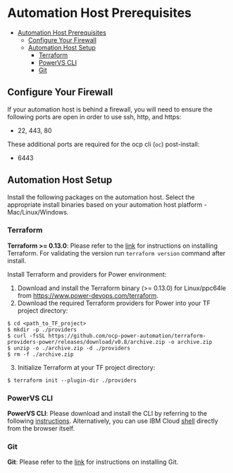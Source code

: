 
# Automation Host Prerequisites

- [Automation Host Prerequisites](#automation-host-prerequisites)
  - [Configure Your Firewall](#configure-your-firewall)
  - [Automation Host Setup](#automation-host-setup)
    - [Terraform](#terraform)
    - [PowerVS CLI](#powervs-cli)
    - [Git](#git)

## Configure Your Firewall
If your automation host is behind a firewall, you will need to ensure the following ports are open in order to use ssh, http, and https:
- 22, 443, 80

These additional ports are required for the ocp cli (`oc`) post-install:
- 6443

## Automation Host Setup

Install the following packages on the automation host. Select the appropriate install binaries based on your automation host platform - Mac/Linux/Windows.

### Terraform

**Terraform >= 0.13.0**: Please refer to the [link](https://learn.hashicorp.com/terraform/getting-started/install.html) for instructions on installing Terraform. For validating the version run `terraform version` command after install.

Install Terraform and providers for Power environment:
1. Download and install the Terraform binary (>= 0.13.0) for Linux/ppc64le from https://www.power-devops.com/terraform.
2. Download the required Terraform providers for Power into your TF project directory:
```
$ cd <path_to_TF_project>
$ mkdir -p ./providers
$ curl -fsSL https://github.com/ocp-power-automation/terraform-providers-power/releases/download/v0.8/archive.zip -o archive.zip
$ unzip -o ./archive.zip -d ./providers
$ rm -f ./archive.zip
```
3. Initialize Terraform at your TF project directory:
```
$ terraform init --plugin-dir ./providers
``` 

### PowerVS CLI

**PowerVS CLI**: Please download and install the CLI by referring to the following [instructions](https://cloud.ibm.com/docs/power-iaas-cli-plugin?topic=power-iaas-cli-plugin-power-iaas-cli-reference). Alternatively, you can use IBM Cloud [shell](https://cloud.ibm.com/shell) directly from the browser itself.

### Git

**Git**:  Please refer to the [link](https://git-scm.com/book/en/v2/Getting-Started-Installing-Git) for instructions on installing Git.
